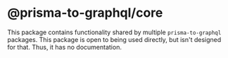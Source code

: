 # @prisma-to-graphql/core

This package contains functionality shared by multiple `prisma-to-graphql` packages. This package is open to being used directly, but isn't designed for that. Thus, it has no documentation.
